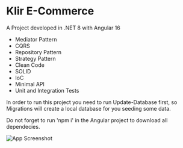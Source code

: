 
# Klir E-Commerce

A Project developed in .NET 8 with Angular 16

- Mediator Pattern
- CQRS
- Repository Pattern
- Strategy Pattern
- Clean Code
- SOLID
- IoC
- Minimal API
- Unit and Integration Tests

In order to run this project you need to run Update-Database first, so Migrations will create a local database for you seeding some data.

Do not forget to run 'npm i' in the Angular project to download all dependecies.






![App Screenshot](https://media.giphy.com/media/v1.Y2lkPTc5MGI3NjExc242MTY3aTJpOTAyaTAzaHdwY2JqN3VzbmFyN2ttc2ltNmJnYXg2dCZlcD12MV9pbnRlcm5hbF9naWZfYnlfaWQmY3Q9Zw/aT3yNpYqMzOaN1ScRL/giphy.gif)

